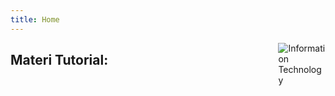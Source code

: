 ```yaml
---
title: Home
---
```


<img src="https://openclipart.org/download/314737/1549144339.svg" style="max-width:15%;min-width:40px;float:right;" alt="Information Technology" />

## Materi Tutorial:


